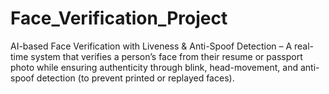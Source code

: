 # Face_Verification_Project
AI-based Face Verification with Liveness &amp; Anti-Spoof Detection – A real-time system that verifies a person’s face from their resume or passport photo while ensuring authenticity through blink, head-movement, and anti-spoof detection (to prevent printed or replayed faces).
